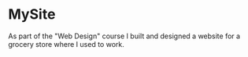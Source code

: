 # MySite
As part of the "Web Design" course I built and designed a website for a grocery store where I used to work.
